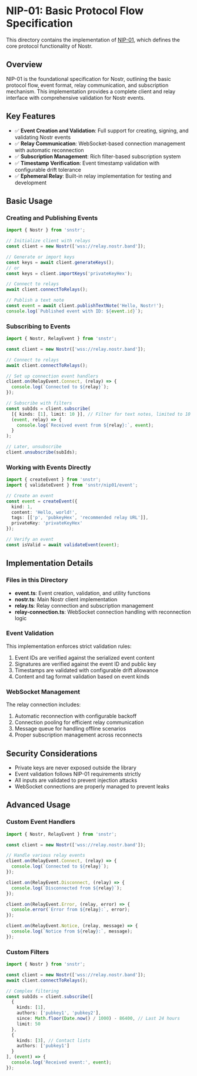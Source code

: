 # NIP-01: Basic Protocol Flow Specification

This directory contains the implementation of [NIP-01](https://github.com/nostr-protocol/nips/blob/master/01.md), which defines the core protocol functionality of Nostr.

## Overview

NIP-01 is the foundational specification for Nostr, outlining the basic protocol flow, event format, relay communication, and subscription mechanism. This implementation provides a complete client and relay interface with comprehensive validation for Nostr events.

## Key Features

- ✅ **Event Creation and Validation**: Full support for creating, signing, and validating Nostr events
- ✅ **Relay Communication**: WebSocket-based connection management with automatic reconnection
- ✅ **Subscription Management**: Rich filter-based subscription system
- ✅ **Timestamp Verification**: Event timestamp validation with configurable drift tolerance
- ✅ **Ephemeral Relay**: Built-in relay implementation for testing and development

## Basic Usage

### Creating and Publishing Events

```typescript
import { Nostr } from 'snstr';

// Initialize client with relays
const client = new Nostr(['wss://relay.nostr.band']);

// Generate or import keys
const keys = await client.generateKeys();
// or
const keys = client.importKeys('privateKeyHex');

// Connect to relays
await client.connectToRelays();

// Publish a text note
const event = await client.publishTextNote('Hello, Nostr!');
console.log(`Published event with ID: ${event.id}`);
```

### Subscribing to Events

```typescript
import { Nostr, RelayEvent } from 'snstr';

const client = new Nostr(['wss://relay.nostr.band']);

// Connect to relays
await client.connectToRelays();

// Set up connection event handlers
client.on(RelayEvent.Connect, (relay) => {
  console.log(`Connected to ${relay}`);
});

// Subscribe with filters
const subIds = client.subscribe(
  [{ kinds: [1], limit: 10 }], // Filter for text notes, limited to 10
  (event, relay) => {
    console.log(`Received event from ${relay}:`, event);
  }
);

// Later, unsubscribe
client.unsubscribe(subIds);
```

### Working with Events Directly

```typescript
import { createEvent } from 'snstr';
import { validateEvent } from 'snstr/nip01/event';

// Create an event
const event = createEvent({
  kind: 1,
  content: 'Hello, world!',
  tags: [['p', 'pubkeyHex', 'recommended relay URL']],
  privateKey: 'privateKeyHex'
});

// Verify an event
const isValid = await validateEvent(event);
```

## Implementation Details

### Files in this Directory

- **event.ts**: Event creation, validation, and utility functions
- **nostr.ts**: Main Nostr client implementation
- **relay.ts**: Relay connection and subscription management
- **relay-connection.ts**: WebSocket connection handling with reconnection logic

### Event Validation

This implementation enforces strict validation rules:

1. Event IDs are verified against the serialized event content
2. Signatures are verified against the event ID and public key
3. Timestamps are validated with configurable drift allowance
4. Content and tag format validation based on event kinds

### WebSocket Management

The relay connection includes:

1. Automatic reconnection with configurable backoff
2. Connection pooling for efficient relay communication
3. Message queue for handling offline scenarios
4. Proper subscription management across reconnects

## Security Considerations

- Private keys are never exposed outside the library
- Event validation follows NIP-01 requirements strictly
- All inputs are validated to prevent injection attacks
- WebSocket connections are properly managed to prevent leaks

## Advanced Usage

### Custom Event Handlers

```typescript
import { Nostr, RelayEvent } from 'snstr';

const client = new Nostr(['wss://relay.nostr.band']);

// Handle various relay events
client.on(RelayEvent.Connect, (relay) => {
  console.log(`Connected to ${relay}`);
});

client.on(RelayEvent.Disconnect, (relay) => {
  console.log(`Disconnected from ${relay}`);
});

client.on(RelayEvent.Error, (relay, error) => {
  console.error(`Error from ${relay}:`, error);
});

client.on(RelayEvent.Notice, (relay, message) => {
  console.log(`Notice from ${relay}:`, message);
});
```

### Custom Filters

```typescript
import { Nostr } from 'snstr';

const client = new Nostr(['wss://relay.nostr.band']);
await client.connectToRelays();

// Complex filtering
const subIds = client.subscribe([
  { 
    kinds: [1], 
    authors: ['pubkey1', 'pubkey2'],
    since: Math.floor(Date.now() / 1000) - 86400, // Last 24 hours
    limit: 50
  },
  {
    kinds: [3], // Contact lists
    authors: ['pubkey1']
  }
], (event) => {
  console.log('Received event:', event);
});
``` 
